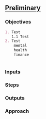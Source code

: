 

## [Preliminary](index.html)

### Objectives
``` markdown
1. Test
   1.1 Test
2. Test
    mental
    health
    finance
    
```

### Inputs


### Steps

### Outputs

### Approach

